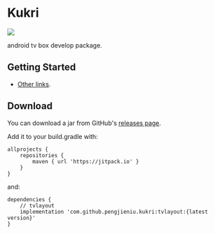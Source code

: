 # Kukri

[![](https://jitpack.io/v/pengjieniu/kukri.svg)](https://jitpack.io/#pengjieniu/kukri)<br>

android tv box develop package.

## Getting Started

- [Other links](https://github.com/googlesamples?utf8=✓&q=tv&type=&language=).

## Download

You can download a jar from GitHub's [releases page](https://github.com/pengjieniu/kukri/releases).

Add it to your build.gradle with:
```
allprojects {
    repositories {
        maven { url 'https://jitpack.io' }
    }
}
```
and:
```
dependencies {
    // tvlayout
    implementation 'com.github.pengjieniu.kukri:tvlayout:{latest version}'
}
```